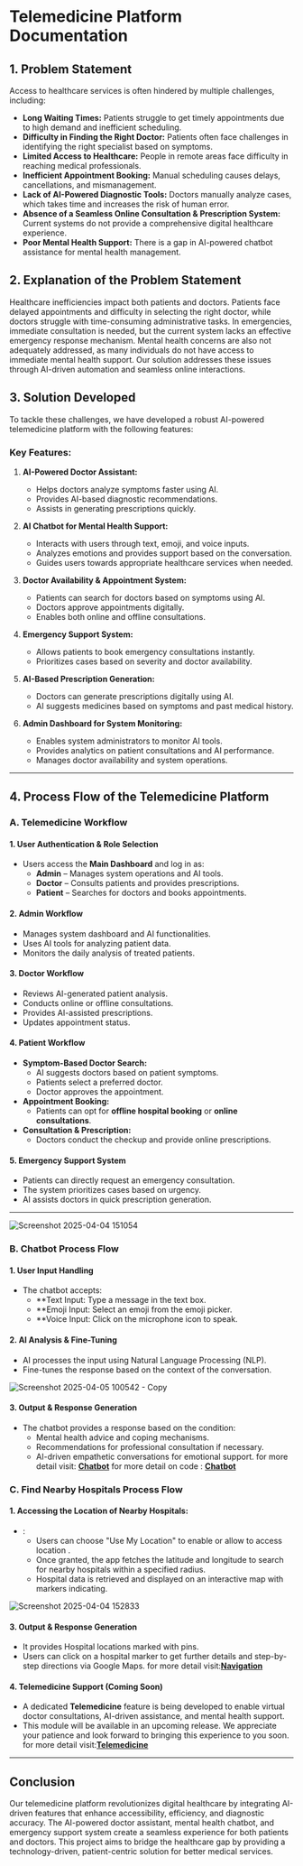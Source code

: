# Telemedicine Platform Documentation

## 1. Problem Statement
Access to healthcare services is often hindered by multiple challenges, including:
- **Long Waiting Times:** Patients struggle to get timely appointments due to high demand and inefficient scheduling.
- **Difficulty in Finding the Right Doctor:** Patients often face challenges in identifying the right specialist based on symptoms.
- **Limited Access to Healthcare:** People in remote areas face difficulty in reaching medical professionals.
- **Inefficient Appointment Booking:** Manual scheduling causes delays, cancellations, and mismanagement.
- **Lack of AI-Powered Diagnostic Tools:** Doctors manually analyze cases, which takes time and increases the risk of human error.
- **Absence of a Seamless Online Consultation & Prescription System:** Current systems do not provide a comprehensive digital healthcare experience.
- **Poor Mental Health Support:** There is a gap in AI-powered chatbot assistance for mental health management.

## 2. Explanation of the Problem Statement
Healthcare inefficiencies impact both patients and doctors. Patients face delayed appointments and difficulty in selecting the right doctor, while doctors struggle with time-consuming administrative tasks. In emergencies, immediate consultation is needed, but the current system lacks an effective emergency response mechanism. Mental health concerns are also not adequately addressed, as many individuals do not have access to immediate mental health support. Our solution addresses these issues through AI-driven automation and seamless online interactions.

## 3. Solution Developed
To tackle these challenges, we have developed a robust AI-powered telemedicine platform with the following features:

### **Key Features:**
1. **AI-Powered Doctor Assistant:**
   - Helps doctors analyze symptoms faster using AI.
   - Provides AI-based diagnostic recommendations.
   - Assists in generating prescriptions quickly.

2. **AI Chatbot for Mental Health Support:**
   - Interacts with users through text, emoji, and voice inputs.
   - Analyzes emotions and provides support based on the conversation.
   - Guides users towards appropriate healthcare services when needed.

3. **Doctor Availability & Appointment System:**
   - Patients can search for doctors based on symptoms using AI.
   - Doctors approve appointments digitally.
   - Enables both online and offline consultations.

4. **Emergency Support System:**
   - Allows patients to book emergency consultations instantly.
   - Prioritizes cases based on severity and doctor availability.

5. **AI-Based Prescription Generation:**
   - Doctors can generate prescriptions digitally using AI.
   - AI suggests medicines based on symptoms and past medical history.

6. **Admin Dashboard for System Monitoring:**
   - Enables system administrators to monitor AI tools.
   - Provides analytics on patient consultations and AI performance.
   - Manages doctor availability and system operations.

---

## 4. Process Flow of the Telemedicine Platform

### **A. Telemedicine Workflow**

#### **1. User Authentication & Role Selection**
- Users access the **Main Dashboard** and log in as:
  - **Admin** – Manages system operations and AI tools.
  - **Doctor** – Consults patients and provides prescriptions.
  - **Patient** – Searches for doctors and books appointments.

#### **2. Admin Workflow**
- Manages system dashboard and AI functionalities.
- Uses AI tools for analyzing patient data.
- Monitors the daily analysis of treated patients.

#### **3. Doctor Workflow**
- Reviews AI-generated patient analysis.
- Conducts online or offline consultations.
- Provides AI-assisted prescriptions.
- Updates appointment status.

#### **4. Patient Workflow**
- **Symptom-Based Doctor Search:**
  - AI suggests doctors based on patient symptoms.
  - Patients select a preferred doctor.
  - Doctor approves the appointment.
- **Appointment Booking:**
  - Patients can opt for **offline hospital booking** or **online consultations**.
- **Consultation & Prescription:**
  - Doctors conduct the checkup and provide online prescriptions.

#### **5. Emergency Support System**
- Patients can directly request an emergency consultation.
- The system prioritizes cases based on urgency.
- AI assists doctors in quick prescription generation.

---
![Screenshot 2025-04-04 151054](https://github.com/user-attachments/assets/0023861c-7246-4868-8d31-4ef070a4cb7e)



### **B. Chatbot Process Flow**

#### **1. User Input Handling**
- The chatbot accepts:
  - **Text Input: Type a message in the text box.
  - **Emoji Input: Select an emoji from the emoji picker.
  - **Voice Input: Click on the microphone icon to speak.

 
#### **2. AI Analysis & Fine-Tuning**
- AI processes the input using Natural Language Processing (NLP).
- Fine-tunes the response based on the context of the conversation.

![Screenshot 2025-04-05 100542 - Copy](https://github.com/user-attachments/assets/48cf7d63-6e86-4127-9967-0364fe79e924)

#### **3. Output & Response Generation**
- The chatbot provides a response based on the condition:
  - Mental health advice and coping mechanisms.
  - Recommendations for professional consultation if necessary.
  - AI-driven empathetic conversations for emotional support.
   for more detail visit: **[Chatbot](../Docs/Chatbot/README.md)**
    for more detail on code : **[Chatbot](../Chatbot/README.md)**

### **C. Find Nearby Hospitals Process Flow**

#### **1. Accessing the Location of Nearby Hospitals:**
- :
  - Users can choose "Use My Location" to enable or allow to access  location .
  - Once granted, the app fetches the latitude and longitude to search for nearby hospitals within a specified radius.
  - Hospital data is retrieved and displayed on an interactive map with markers indicating.

![Screenshot 2025-04-04 152833](https://github.com/user-attachments/assets/5c8881d3-0dcb-4870-a5a1-7a03d82d5d24)

#### **3. Output & Response Generation**
- It provides Hospital locations marked with pins.
- Users can click on a hospital marker to get further details and step-by-step directions via Google Maps.
 for more detail visit:**[Navigation](../Docs/Navigation/README.md)**

#### **4. Telemedicine Support (Coming Soon)**
- A dedicated **Telemedicine** feature is being developed to enable virtual doctor consultations, AI-driven assistance, and mental health support.
- This module will be available in an upcoming release. We appreciate your patience and look forward to bringing this experience to you soon.
 for more detail visit:**[Telemedicine](../tele-medicine/README.md)**

---


## **Conclusion**
Our telemedicine platform revolutionizes digital healthcare by integrating AI-driven features that enhance accessibility, efficiency, and diagnostic accuracy. The AI-powered doctor assistant, mental health chatbot, and emergency support system create a seamless experience for both patients and doctors. This project aims to bridge the healthcare gap by providing a technology-driven, patient-centric solution for better medical services.
